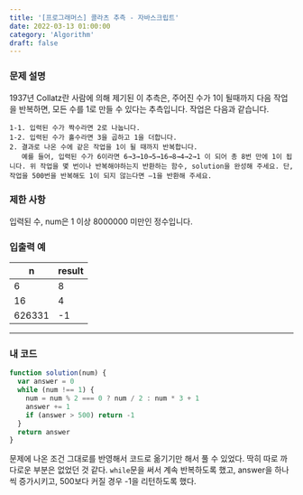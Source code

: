 ```yaml
---
title: '[프로그래머스] 콜라츠 추측 - 자바스크립트'
date: 2022-03-13 01:00:00
category: 'Algorithm'
draft: false
---
```


### 문제 설명

1937년 Collatz란 사람에 의해 제기된 이 추측은, 주어진 수가 1이 될때까지 다음 작업을 반복하면, 모든 수를 1로 만들 수 있다는 추측입니다. 작업은 다음과 같습니다.

```
1-1. 입력된 수가 짝수라면 2로 나눕니다.
1-2. 입력된 수가 홀수라면 3을 곱하고 1을 더합니다.
2. 결과로 나온 수에 같은 작업을 1이 될 때까지 반복합니다.
   예를 들어, 입력된 수가 6이라면 6→3→10→5→16→8→4→2→1 이 되어 총 8번 만에 1이 됩니다. 위 작업을 몇 번이나 반복해야하는지 반환하는 함수, solution을 완성해 주세요. 단, 작업을 500번을 반복해도 1이 되지 않는다면 –1을 반환해 주세요.
```

### 제한 사항

입력된 수, num은 1 이상 8000000 미만인 정수입니다.

### 입출력 예

| n      | result |
| ------ | ------ |
| 6      | 8      |
| 16     | 4      |
| 626331 | -1     |

---

### 내 코드

```javascript
function solution(num) {
  var answer = 0
  while (num !== 1) {
    num = num % 2 === 0 ? num / 2 : num * 3 + 1
    answer += 1
    if (answer > 500) return -1
  }
  return answer
}
```

문제에 나온 조건 그대로를 반영해서 코드로 옮기기만 해서 풀 수 있었다. 딱히 따로 까다로운 부분은 없었던 것 같다. `while`문을 써서 계속 반복하도록 했고, answer을 하나씩 증가시키고, 500보다 커질 경우 -1을 리턴하도록 했다.
